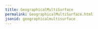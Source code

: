 ```yaml
---
title: GeographicalMultiSurface
permalink: GeographicalMultiSurface.html
jsonid: geographicalmultisurface
---
```

